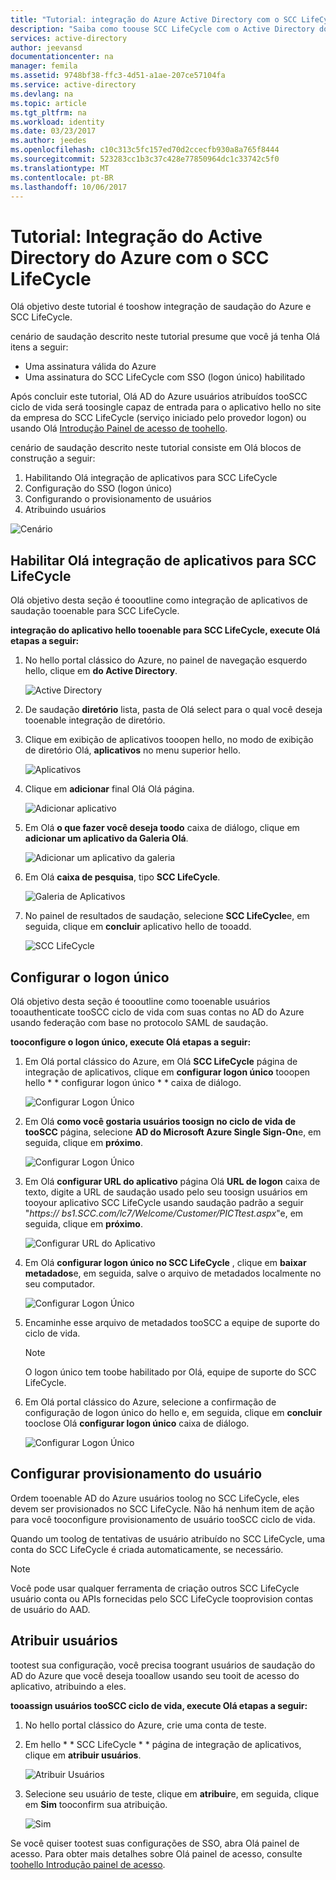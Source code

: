 ```yaml
---
title: "Tutorial: integração do Azure Active Directory com o SCC LifeCycle | Microsoft Docs"
description: "Saiba como toouse SCC LifeCycle com o Active Directory do Azure tooenable única de logon, o provisionamento automatizado e muito mais!"
services: active-directory
author: jeevansd
documentationcenter: na
manager: femila
ms.assetid: 9748bf38-ffc3-4d51-a1ae-207ce57104fa
ms.service: active-directory
ms.devlang: na
ms.topic: article
ms.tgt_pltfrm: na
ms.workload: identity
ms.date: 03/23/2017
ms.author: jeedes
ms.openlocfilehash: c10c313c5fc157ed70d2ccecfb930a8a765f8444
ms.sourcegitcommit: 523283cc1b3c37c428e77850964dc1c33742c5f0
ms.translationtype: MT
ms.contentlocale: pt-BR
ms.lasthandoff: 10/06/2017
---
```

# <a name="tutorial-azure-active-directory-integration-with-scc-lifecycle"></a>Tutorial: Integração do Active Directory do Azure com o SCC LifeCycle
Olá objetivo deste tutorial é tooshow integração de saudação do Azure e SCC LifeCycle.  

cenário de saudação descrito neste tutorial presume que você já tenha Olá itens a seguir:

* Uma assinatura válida do Azure
* Uma assinatura do SCC LifeCycle com SSO (logon único) habilitado

Após concluir este tutorial, Olá AD do Azure usuários atribuídos tooSCC ciclo de vida será toosingle capaz de entrada para o aplicativo hello no site da empresa do SCC LifeCycle (serviço iniciado pelo provedor logon) ou usando Olá [Introdução Painel de acesso de toohello](active-directory-saas-access-panel-introduction.md).

cenário de saudação descrito neste tutorial consiste em Olá blocos de construção a seguir:

1. Habilitando Olá integração de aplicativos para SCC LifeCycle
2. Configuração do SSO (logon único)
3. Configurando o provisionamento de usuários
4. Atribuindo usuários

![Cenário](./media/active-directory-saas-scc-lifecycle-tutorial/IC794120.png "Cenário")

## <a name="enable-hello-application-integration-for-scc-lifecycle"></a>Habilitar Olá integração de aplicativos para SCC LifeCycle
Olá objetivo desta seção é toooutline como integração de aplicativos de saudação tooenable para SCC LifeCycle.

**integração do aplicativo hello tooenable para SCC LifeCycle, execute Olá etapas a seguir:**

1. No hello portal clássico do Azure, no painel de navegação esquerdo hello, clique em **do Active Directory**.
   
    ![Active Directory](./media/active-directory-saas-scc-lifecycle-tutorial/IC700993.png "Active Directory")
2. De saudação **diretório** lista, pasta de Olá select para o qual você deseja tooenable integração de diretório.
3. Clique em exibição de aplicativos tooopen hello, no modo de exibição de diretório Olá, **aplicativos** no menu superior hello.
   
    ![Aplicativos](./media/active-directory-saas-scc-lifecycle-tutorial/IC700994.png "Aplicativos")
4. Clique em **adicionar** final Olá Olá página.
   
    ![Adicionar aplicativo](./media/active-directory-saas-scc-lifecycle-tutorial/IC749321.png "Adicionar aplicativo")
5. Em Olá **o que fazer você deseja toodo** caixa de diálogo, clique em **adicionar um aplicativo da Galeria Olá**.
   
    ![Adicionar um aplicativo da galeria](./media/active-directory-saas-scc-lifecycle-tutorial/IC749322.png "Adicionar um aplicativo da galeria")
6. Em Olá **caixa de pesquisa**, tipo **SCC LifeCycle**.
   
    ![Galeria de Aplicativos](./media/active-directory-saas-scc-lifecycle-tutorial/IC794121.png "Galeria de Aplicativos")
7. No painel de resultados de saudação, selecione **SCC LifeCycle**e, em seguida, clique em **concluir** aplicativo hello de tooadd.
   
    ![SCC LifeCycle](./media/active-directory-saas-scc-lifecycle-tutorial/IC795082.png "SCC LifeCycle")
   
## <a name="configure-single-sign-on"></a>Configurar o logon único

Olá objetivo desta seção é toooutline como tooenable usuários tooauthenticate tooSCC ciclo de vida com suas contas no AD do Azure usando federação com base no protocolo SAML de saudação.

**tooconfigure o logon único, execute Olá etapas a seguir:**

1. Em Olá portal clássico do Azure, em Olá **SCC LifeCycle** página de integração de aplicativos, clique em **configurar logon único** tooopen hello * * configurar logon único * * caixa de diálogo.
   
    ![Configurar Logon Único](./media/active-directory-saas-scc-lifecycle-tutorial/IC794122.png "Configurar Logon Único")
2. Em Olá **como você gostaria usuários toosign no ciclo de vida de tooSCC** página, selecione **AD do Microsoft Azure Single Sign-On**e, em seguida, clique em **próximo**.
   
    ![Configurar Logon Único](./media/active-directory-saas-scc-lifecycle-tutorial/IC794123.png "Configurar Logon Único")
3. Em Olá **configurar URL do aplicativo** página Olá **URL de logon** caixa de texto, digite a URL de saudação usado pelo seu toosign usuários em tooyour aplicativo SCC LifeCycle usando saudação padrão a seguir "*https:// bs1.SCC.com/lc7/Welcome/Customer/PICTtest.aspx*"e, em seguida, clique em **próximo**.
   
    ![Configurar URL do Aplicativo](./media/active-directory-saas-scc-lifecycle-tutorial/IC794124.png "Configurar URL do Aplicativo")
4. Em Olá **configurar logon único no SCC LifeCycle** , clique em **baixar metadados**e, em seguida, salve o arquivo de metadados localmente no seu computador.
   
   ![Configurar Logon Único](./media/active-directory-saas-scc-lifecycle-tutorial/IC795083.png "Configurar Logon Único")
5. Encaminhe esse arquivo de metadados tooSCC a equipe de suporte do ciclo de vida.
   
   >[!NOTE]
   >O logon único tem toobe habilitado por Olá, equipe de suporte do SCC LifeCycle.
   > 
   > 

6. Em Olá portal clássico do Azure, selecione a confirmação de configuração de logon único do hello e, em seguida, clique em **concluir** tooclose Olá **configurar logon único** caixa de diálogo.
   
    ![Configurar Logon Único](./media/active-directory-saas-scc-lifecycle-tutorial/IC794125.png "Configurar Logon Único")
   
## <a name="configure-user-provisioning"></a>Configurar provisionamento do usuário

Ordem tooenable AD do Azure usuários toolog no SCC LifeCycle, eles devem ser provisionados no SCC LifeCycle. Não há nenhum item de ação para você tooconfigure provisionamento de usuário tooSCC ciclo de vida.

Quando um toolog de tentativas de usuário atribuído no SCC LifeCycle, uma conta do SCC LifeCycle é criada automaticamente, se necessário.

>[!NOTE]
>Você pode usar qualquer ferramenta de criação outros SCC LifeCycle usuário conta ou APIs fornecidas pelo SCC LifeCycle tooprovision contas de usuário do AAD.
> 
> 

## <a name="assign-users"></a>Atribuir usuários
tootest sua configuração, você precisa toogrant usuários de saudação do AD do Azure que você deseja tooallow usando seu tooit de acesso do aplicativo, atribuindo a eles.

**tooassign usuários tooSCC ciclo de vida, execute Olá etapas a seguir:**

1. No hello portal clássico do Azure, crie uma conta de teste.
2. Em hello * * SCC LifeCycle * * página de integração de aplicativos, clique em **atribuir usuários**.
   
    ![Atribuir Usuários](./media/active-directory-saas-scc-lifecycle-tutorial/IC794126.png "Atribuir Usuários")
3. Selecione seu usuário de teste, clique em **atribuir**e, em seguida, clique em **Sim** tooconfirm sua atribuição.
   
    ![Sim](./media/active-directory-saas-scc-lifecycle-tutorial/IC767830.png "Sim")

Se você quiser tootest suas configurações de SSO, abra Olá painel de acesso. Para obter mais detalhes sobre Olá painel de acesso, consulte [toohello Introdução painel de acesso](active-directory-saas-access-panel-introduction.md).

